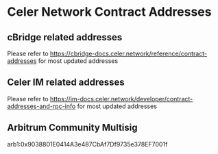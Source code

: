 # Celer Network Contract Addresses
## cBridge related addresses
Please refer to https://cbridge-docs.celer.network/reference/contract-addresses for most updated addresses 
## Celer IM related addresses
Please refer to https://im-docs.celer.network/developer/contract-addresses-and-rpc-info for most updated addresses 
## Arbitrum Community Multisig 
arb1:0x9038801E0414A3e487CbAf7Df9735e378EF7001f
